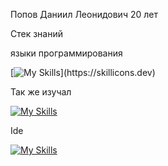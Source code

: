 Попов Даниил Леонидович 20 лет

Стек знаний

языки программирования

[![My Skills](https://skillicons.dev/icons?i=cpp,cmake,qt,visualstudio,)](https://skillicons.dev)

Так же изучал

[![My Skills](https://skillicons.dev/icons?i=js,html,css,php,mysql,cs,github)](https://skillicons.dev)

Ide

[![My Skills](https://skillicons.dev/icons?i=qt,visualstudio,vscode)](https://skillicons.dev)

